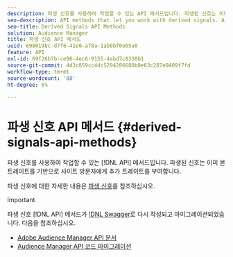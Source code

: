 ```yaml
---
description: 파생 신호를 사용하여 작업할 수 있는 API 메서드입니다. 파생된 신호는 이미 본 트레이트를 기반으로 사이트 방문자에게 추가 트레이트를 부여합니다.
seo-description: API methods that let you work with derived signals. A derived signal qualifies site visitors for additional traits based on a trait they've already seen.
seo-title: Derived Signals API Methods
solution: Audience Manager
title: 파생 신호 API 메서드
uuid: 698019bc-d7f6-41e0-a78a-1ab0bf0e65a0
feature: API
exl-id: 69f26b7b-ce96-4ec6-9155-4abd7c8338b1
source-git-commit: 4d3c859cc4dc5294286680b0e63c287e0409f7fd
workflow-type: tm+mt
source-wordcount: '88'
ht-degree: 6%

---
```


# 파생 신호 API 메서드 {#derived-signals-api-methods}

파생 신호를 사용하여 작업할 수 있는 [!DNL API] 메서드입니다. 파생된 신호는 이미 본 트레이트를 기반으로 사이트 방문자에게 추가 트레이트를 부여합니다.

<!-- c_separator.xml -->

파생 신호에 대한 자세한 내용은 [파생 신호](../../features/derived-signals.md)를 참조하십시오.

>[!IMPORTANT]
>
>파생 신호 [!DNL API] 메서드가 [!DNL Swagger](으)로 다시 작성되고 마이그레이션되었습니다. 다음을 참조하십시오.
>
>* [Adobe Audience Manager API 문서](https://bank.demdex.com/portal/swagger/index.html)
>* [Audience Manager API 코드 마이그레이션](../../api/api-swagger-migration.md)
